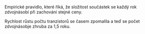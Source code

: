 Empirické pravidlo, které říká, že složitost součástek se každý rok zdvojnásobí při zachování stejné ceny.

Rychlost růstu počtu tranzistorů se časem zpomalila a teď se počet zdvojnásobje zhruba za 1,5 roku.